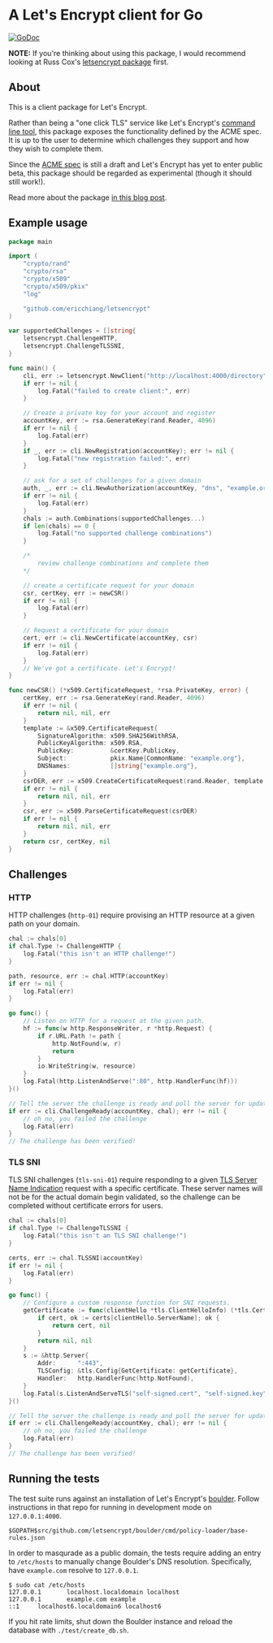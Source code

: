 # A Let's Encrypt client for Go

[![GoDoc](https://godoc.org/github.com/ericchiang/letsencrypt?status.svg)](https://godoc.org/github.com/ericchiang/letsencrypt)

__NOTE:__ If you're thinking about using this package, I would recommend looking at Russ Cox's [letsencrypt package](https://godoc.org/rsc.io/letsencrypt) first.

## About

This is a client package for Let's Encrypt.

Rather than being a "one click TLS" service like Let's Encrypt's [command line tool](https://github.com/letsencrypt/letsencrypt), this package exposes the functionality defined by the ACME spec. It is up to the user to determine which challenges they support and how they wish to complete them.

Since the [ACME spec](https://github.com/ietf-wg-acme/acme) is still a draft and Let's Encrypt has yet to enter public beta, this package should be regarded as experimental (though it should still work!).

Read more about the package [in this blog post](https://ericchiang.github.io/go/tls/lets/encrypt/letsencrypt/2015/11/13/a-letsencrypt-client-for-go.html).

## Example usage

```go
package main

import (
    "crypto/rand"
    "crypto/rsa"
    "crypto/x509"
    "crypto/x509/pkix"
    "log"

    "github.com/ericchiang/letsencrypt"
)

var supportedChallenges = []string{
    letsencrypt.ChallengeHTTP,
    letsencrypt.ChallengeTLSSNI,
}

func main() {
    cli, err := letsencrypt.NewClient("http://localhost:4000/directory")
    if err != nil {
        log.Fatal("failed to create client:", err)
    }

    // Create a private key for your account and register
    accountKey, err := rsa.GenerateKey(rand.Reader, 4096)
    if err != nil {
        log.Fatal(err)
    }
    if _, err := cli.NewRegistration(accountKey); err != nil {
        log.Fatal("new registration failed:", err)
    }

    // ask for a set of challenges for a given domain
    auth, _, err := cli.NewAuthorization(accountKey, "dns", "example.org")
    if err != nil {
        log.Fatal(err)
    }
    chals := auth.Combinations(supportedChallenges...)
    if len(chals) == 0 {
        log.Fatal("no supported challenge combinations")
    }

    /*
        review challenge combinations and complete them
    */

    // create a certificate request for your domain
    csr, certKey, err := newCSR()
    if err != nil {
        log.Fatal(err)
    }

    // Request a certificate for your domain
    cert, err := cli.NewCertificate(accountKey, csr)
    if err != nil {
        log.Fatal(err)
    }
    // We've got a certificate. Let's Encrypt!
}

func newCSR() (*x509.CertificateRequest, *rsa.PrivateKey, error) {
    certKey, err := rsa.GenerateKey(rand.Reader, 4096)
    if err != nil {
        return nil, nil, err
    }
    template := &x509.CertificateRequest{
        SignatureAlgorithm: x509.SHA256WithRSA,
        PublicKeyAlgorithm: x509.RSA,
        PublicKey:          &certKey.PublicKey,
        Subject:            pkix.Name{CommonName: "example.org"},
        DNSNames:           []string{"example.org"},
    }
    csrDER, err := x509.CreateCertificateRequest(rand.Reader, template, certKey)
    if err != nil {
        return nil, nil, err
    }
    csr, err := x509.ParseCertificateRequest(csrDER)
    if err != nil {
        return nil, nil, err
    }
    return csr, certKey, nil
}
```

## Challenges

### HTTP

HTTP challenges (`http-01`) require provising an HTTP resource at a given path on your domain.

```go
chal := chals[0]
if chal.Type != ChallengeHTTP {
    log.Fatal("this isn't an HTTP challenge!")
}

path, resource, err := chal.HTTP(accountKey)
if err != nil {
    log.Fatal(err)
}

go func() {
    // Listen on HTTP for a request at the given path.
    hf := func(w http.ResponseWriter, r *http.Request) {
        if r.URL.Path != path {
            http.NotFound(w, r)
            return
        }
        io.WriteString(w, resource)
    }
    log.Fatal(http.ListenAndServe(":80", http.HandlerFunc(hf)))
}()

// Tell the server the challenge is ready and poll the server for updates.
if err := cli.ChallengeReady(accountKey, chal); err != nil {
    // oh no, you failed the challenge
    log.Fatal(err)
}
// The challenge has been verified!
```

### TLS SNI

TLS SNI challenges (`tls-sni-01`) require responding to a given [TLS Server Name Indication](https://en.wikipedia.org/wiki/Server_Name_Indication) request with a specific certificate. These server names will not be for the actual domain begin validated, so the challenge can be completed without certificate errors for users.

```go
chal := chals[0]
if chal.Type != ChallengeTLSSNI {
    log.Fatal("this isn't an TLS SNI challenge!")
}

certs, err := chal.TLSSNI(accountKey)
if err != nil {
    log.Fatal(err)
}

go func() {
    // Configure a custom response function for SNI requests.
    getCertificate := func(clientHello *tls.ClientHelloInfo) (*tls.Certificate, error) {
        if cert, ok := certs[clientHello.ServerName]; ok {
            return cert, nil
        }
        return nil, nil
    }
    s := &http.Server{
        Addr:      ":443",
        TLSConfig: &tls.Config{GetCertificate: getCertificate},
        Handler:   http.HandlerFunc(http.NotFound),
    }
    log.Fatal(s.ListenAndServeTLS("self-signed.cert", "self-signed.key"))
}()

// Tell the server the challenge is ready and poll the server for updates.
if err := cli.ChallengeReady(accountKey, chal); err != nil {
    // oh no, you failed the challenge
    log.Fatal(err)
}
// The challenge has been verified!
```

## Running the tests

The test suite runs against an installation of Let's Encrypt's [boulder](https://github.com/letsencrypt/boulder). Follow instructions in that repo for running in development mode on `127.0.0.1:4000`.

```
$GOPATH$src/github.com/letsencrypt/boulder/cmd/policy-loader/base-rules.json
```

In order to masqurade as a public domain, the tests require adding an entry to `/etc/hosts` to manually change Boulder's DNS resolution. Specifically, have `example.com` resolve to `127.0.0.1`.

```
$ sudo cat /etc/hosts
127.0.0.1       localhost.localdomain localhost
127.0.0.1       example.com example
::1     localhost6.localdomain6 localhost6
```

If you hit rate limits, shut down the Boulder instance and reload the database with `./test/create_db.sh`.
